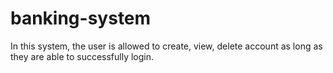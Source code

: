 # banking-system

In this system, the user is allowed to create, view, delete account as long as they are able to successfully login. 

